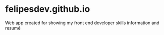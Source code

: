 # felipesdev.github.io
Web app created for showing my front end developer skills information and resumé
